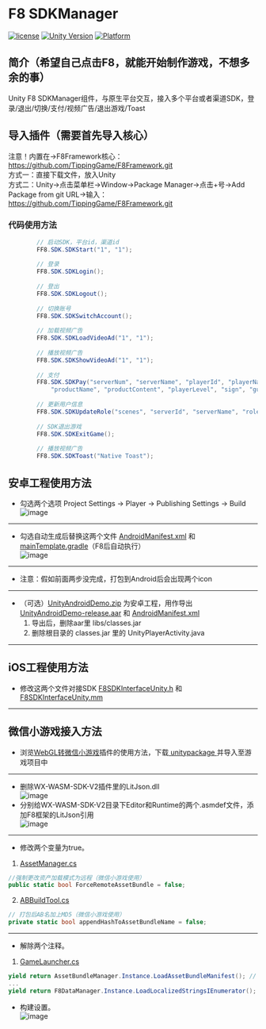 # F8 SDKManager

[![license](http://img.shields.io/badge/license-MIT-green.svg)](https://opensource.org/licenses/MIT) 
[![Unity Version](https://img.shields.io/badge/unity-2021.3.15f1-blue)](https://unity.com) 
[![Platform](https://img.shields.io/badge/platform-Win%20%7C%20Android%20%7C%20iOS%20%7C%20Mac%20%7C%20Linux%20%7C%20WebGL-orange)]() 

## 简介（希望自己点击F8，就能开始制作游戏，不想多余的事）
Unity F8 SDKManager组件，与原生平台交互，接入多个平台或者渠道SDK，登录/退出/切换/支付/视频广告/退出游戏/Toast  

## 导入插件（需要首先导入核心）
注意！内置在->F8Framework核心：https://github.com/TippingGame/F8Framework.git  
方式一：直接下载文件，放入Unity  
方式二：Unity->点击菜单栏->Window->Package Manager->点击+号->Add Package from git URL->输入：https://github.com/TippingGame/F8Framework.git  

### 代码使用方法
```C#
        // 启动SDK，平台id，渠道id
        FF8.SDK.SDKStart("1", "1");
        
        // 登录
        FF8.SDK.SDKLogin();
        
        // 登出
        FF8.SDK.SDKLogout();
        
        // 切换账号
        FF8.SDK.SDKSwitchAccount();
        
        // 加载视频广告
        FF8.SDK.SDKLoadVideoAd("1", "1");
        
        // 播放视频广告
        FF8.SDK.SDKShowVideoAd("1", "1");
        
        // 支付
        FF8.SDK.SDKPay("serverNum", "serverName", "playerId", "playerName", "amount", "extra", "orderId",
            "productName", "productContent", "playerLevel", "sign", "guid");
        
        // 更新用户信息
        FF8.SDK.SDKUpdateRole("scenes", "serverId", "serverName", "roleId", "roleName", "roleLeve", "roleCTime", "rolePower", "guid");
        
        // SDK退出游戏
        FF8.SDK.SDKExitGame();
        
        // 播放视频广告
        FF8.SDK.SDKToast("Native Toast");
```

## 安卓工程使用方法
* 勾选两个选项 Project Settings -> Player -> Publishing Settings -> Build  
![image](ui_20240324030616.png)  
------------------------------
* 勾选自动生成后替换这两个文件 [AndroidManifest.xml](https://github.com/TippingGame/F8Framework/blob/main/Tests/SDKManager/AndroidManifest.xml) 和 [mainTemplate.gradle](https://github.com/TippingGame/F8Framework/blob/main/Tests/SDKManager/mainTemplate.gradle)（F8后自动执行）  
![image](ui_20240324030626.png)
------------------------------
* 注意：假如前面两步没完成，打包到Android后会出现两个icon
------------------------------
* （可选）[UnityAndroidDemo.zip](https://github.com/TippingGame/F8Framework/blob/main/Tests/SDKManager/UnityAndroidDemo.zip) 为安卓工程，用作导出 [UnityAndroidDemo-release.aar](https://github.com/TippingGame/F8Framework/blob/main/Plugins/Android/UnityAndroidDemo-release.aar) 和 [AndroidManifest.xml](https://github.com/TippingGame/F8Framework/blob/main/Plugins/Android/AndroidManifest.xml)  
  1. 导出后，删除aar里 libs/classes.jar  
  2. 删除根目录的 classes.jar 里的 UnityPlayerActivity.java  

---

## iOS工程使用方法
* 修改这两个文件对接SDK [F8SDKInterfaceUnity.h](https://github.com/TippingGame/F8Framework/blob/main/Plugins/iOS/SDKManager/F8SDKInterfaceUnity.h) 和 [F8SDKInterfaceUnity.mm](https://github.com/TippingGame/F8Framework/blob/main/Plugins/iOS/SDKManager/F8SDKInterfaceUnity.mm)  

---

## 微信小游戏接入方法
* 浏览[WebGL转微信小游戏](https://github.com/wechat-miniprogram/minigame-unity-webgl-transform)插件的使用方法，下载[ unitypackage ](https://game.weixin.qq.com/cgi-bin/gamewxagwasmsplitwap/getunityplugininfo?download=1)并导入至游戏项目中  
---
* 删除WX-WASM-SDK-V2插件里的LitJson.dll  
![image](ui_20240524000853.png)  
* 分别给WX-WASM-SDK-V2目录下Editor和Runtime的两个.asmdef文件，添加F8框架的LitJson引用  
![image](ui_20240524001621.png)  
---
* 修改两个变量为true。
1. [AssetManager.cs](https://github.com/TippingGame/F8Framework/blob/main/Runtime/AssetManager/AssetManager.cs)  
```C#
//强制更改资产加载模式为远程（微信小游戏使用）
public static bool ForceRemoteAssetBundle = false;
```
2. [ABBuildTool.cs](https://github.com/TippingGame/F8Framework/blob/main/Editor/AssetManager/ABBuildTool.cs)  
```C#
// 打包后AB名加上MD5（微信小游戏使用）
private static bool appendHashToAssetBundleName = false;
```
---
* 解除两个注释。
1. [GameLauncher.cs](https://github.com/TippingGame/F8Framework/blob/main/Runtime/Launcher/GameLauncher.cs)  
```C#
yield return AssetBundleManager.Instance.LoadAssetBundleManifest(); // WebGL专用
...
yield return F8DataManager.Instance.LoadLocalizedStringsIEnumerator(); // WebGL专用
```
* 构建设置。  
![image](ui_20240329230924.png)  
